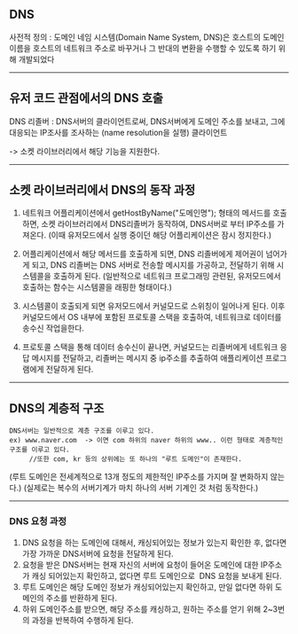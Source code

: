 ## DNS
사전적 정의 : 도메인 네임 시스템(Domain Name System, DNS)은 호스트의 도메인 이름을 호스트의 네트워크 주소로 바꾸거나 그 반대의 변환을 수행할 수 있도록 하기 위해 개발되었다

--- 

## 유저 코드 관점에서의 DNS 호출

DNS 리졸버 : DNS서버의 클라이언트로써, DNS서버에게 도메인 주소를 보내고,  그에 대응되는 IP조사를 조사하는 (name resolution을 실행) 클라이언트

-> 소켓 라이브러리에서 해당 기능을 지원한다. 

---
## 소켓 라이브러리에서 DNS의 동작 과정 
1. 네트워크 어플리케이션에서  getHostByName("도메인명"); 형태의 메서드를 호출하면, 소켓 라이브러리에서 DNS리졸버가 동작하여, DNS서버로 부터 IP주소를 가져온다.
  (이때 유저모드에서 실행 중이던 해당 어플리케이션은 잠시 정지한다.)
  
2. 어플리케이션에서 해당 메서드를 호출하게 되면, DNS 리졸버에게 제어권이 넘어가게 되고, DNS 리졸버는  DNS 서버로 전송할 메시지를 가공하고, 전달하기 위해 시스템콜을 호출하게 된다.
(일반적으로 네트워크 프로그래밍 관련된, 유저모드에서 호출하는 함수는 시스템콜을 래핑한 형태이다.)

3. 시스템콜이 호출되게 되면 유저모드에서 커널모드로 스위칭이 일어나게 된다. 이후 커널모드에서 OS 내부에 포함된 프로토콜 스택을 호출하여, 네트워크로 데이터를 송수신 작업을한다. 
     
4. 프로토콜 스택을 통해 데이터 송수신이 끝나면, 커널모드는 리졸버에게 네트워크 응답 메시지를 전달하고, 리졸버는 메시지 중 ip주소를 추출하여 애플리케이션 프로그램에게 전달하게 된다. 

---

## DNS의 계층적 구조 

```
DNS서버는 일반적으로 계층 구조를 이루고 있다. 
ex) www.naver.com  -> 이면 com 하위의 naver 하위의 www.. 이런 형태로 계층적인 구조를 이루고 있다.  
     //또한 com, kr 등의 상위에는 또 하나의 "루트 도메인"이 존재한다.
```
(루트 도메인은 전세계적으로 13개 정도의 제한적인 IP주소를 가지며 잘 변화하지 않는다.)
(실제로는 복수의 서버기계가 마치 하나의 서버 기계인 것 처럼 동작한다.) 

---

### DNS 요청 과정

1. DNS 요청을 하는 도메인에 대해서, 캐싱되어있는 정보가 있는지 확인한 후, 없다면 가장 가까운 DNS서버에 요청을 전달하게 된다.
2. 요청을 받은 DNS서버는 현재 자신의 서버에 요청이 들어온 도메인에 대한 IP주소가 캐싱 되어있는지 확인하고, 없다면 루트 도메인으로  DNS 요청을 보내게 된다.
3. 루트 도메인은 해당 도메인 정보가 캐싱되어있는지 확인하고, 만일 없다면 하위 도메인의 주소를 반환하게 된다.
4. 하위 도메인주소를 받으면, 해당 주소를 캐싱하고, 원하는 주소를 얻기 위해 2~3번의 과정을 반복하여 수행하게 된다.

